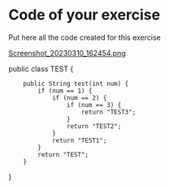 # Code of your exercise

Put here all the code created for this exercise

[Screenshot_20230310_162454.png](Screenshot_20230310_162454.png)

public class TEST {

        public String test(int num) {
            if (num == 1) {
                if (num == 2) {
                    if (num == 3) {
                        return "TEST3";
                    }
                    return "TEST2";
                }
                return "TEST1";
            }
            return "TEST";
        }
}